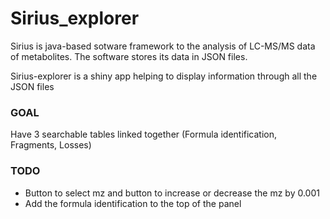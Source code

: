 # Sirius_explorer

Sirius is java-based sotware framework to the analysis of LC-MS/MS data of metabolites. 
The software stores its data in JSON files. 

Sirius-explorer is a shiny app helping to display information through all the JSON files

### GOAL

Have 3 searchable tables linked together (Formula identification, Fragments, Losses)



### TODO

- Button to select mz and button to increase or decrease the mz by 0.001
- Add the formula identification to the top of the panel


